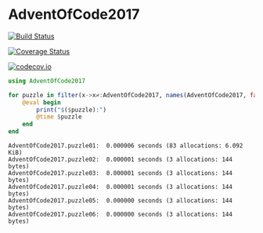 # AdventOfCode2017

[![Build Status](https://travis-ci.org/ellisvalentiner/AdventOfCode2017.jl.svg?branch=master)](https://travis-ci.org/ellisvalentiner/AdventOfCode2017.jl)

[![Coverage Status](https://coveralls.io/repos/ellisvalentiner/AdventOfCode2017.jl/badge.svg?branch=master&service=github)](https://coveralls.io/github/ellisvalentiner/AdventOfCode2017.jl?branch=master)

[![codecov.io](http://codecov.io/github/ellisvalentiner/AdventOfCode2017.jl/coverage.svg?branch=master)](http://codecov.io/github/ellisvalentiner/AdventOfCode2017.jl?branch=master)


````julia
using AdventOfCode2017

for puzzle in filter(x->x≠:AdventOfCode2017, names(AdventOfCode2017, false))
    @eval begin
        print("$($puzzle):")
        @time $puzzle
    end
end
````


````
AdventOfCode2017.puzzle01:  0.000006 seconds (83 allocations: 6.092 KiB)
AdventOfCode2017.puzzle02:  0.000001 seconds (3 allocations: 144 bytes)
AdventOfCode2017.puzzle03:  0.000001 seconds (3 allocations: 144 bytes)
AdventOfCode2017.puzzle04:  0.000001 seconds (3 allocations: 144 bytes)
AdventOfCode2017.puzzle05:  0.000000 seconds (3 allocations: 144 bytes)
AdventOfCode2017.puzzle06:  0.000000 seconds (3 allocations: 144 bytes)
````


